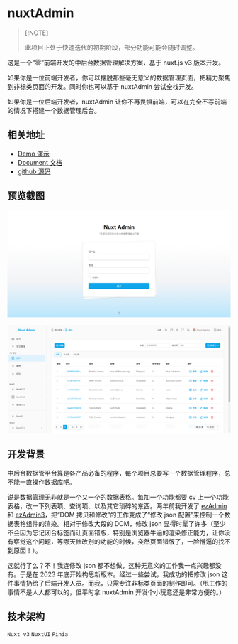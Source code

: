 # nuxtAdmin

>  [!NOTE] 
>
> 此项目正处于快速迭代的初期阶段，部分功能可能会随时调整。



这是一个“零”前端开发的中后台数据管理解决方案，基于 nuxt.js v3 版本开发。

如果你是一位前端开发者，你可以摆脱那些毫无意义的数据管理页面，把精力聚焦到非标类页面的开发。同时你也可以基于 nuxtAdmin 尝试全栈开发。

如果你是一位后端开发者，nuxtAdmin 让你不再畏惧前端，可以在完全不写前端的情况下搭建一个数据管理后台。



## 相关地址

- [Demo 演示](https://nuxtAdmin.muyi.dev)
- [Document 文档](https://www.muyi.dev/open_source/nuxtAdmin/)
- [github 源码](https://github.com/NMTuan/nuxtAdmin)

## 预览截图

![image-20240327160522732](README/image-20240327160522732.png)

![image-20240327160536718](README/image-20240327160536718.png)

## 开发背景

中后台数据管平台算是各产品必备的程序，每个项目总要写一个数据管理程序，总不能一直操作数据库吧。

说是数据管理无非就是一个又一个的数据表格。每加一个功能都要 cv 上一个功能表格，改一下列表项、查询项、以及其它琐碎的东西。两年前我开发了 [ezAdmin](/open_source/ezAdmin) 和 [ezAdmin3](/open_source/ezAdmin3)，把“DOM 拷贝和修改”的工作变成了“修改 json 配置”来控制一个数据表格组件的渲染。相对于修改大段的 DOM，修改 json 显得时髦了许多（至少不会因为忘记闭合标签而让页面错版，特别是浏览器牛逼的渲染修正能力，让你没有察觉这个问题，等哪天修改别的功能的时候，突然页面错版了，一脸懵逼的找不到原因！）。

这就行了么？不！我连修改 json 都不想做，这种无意义的工作我一点兴趣都没有。于是在 2023 年底开始构思新版本。经过一些尝试，我成功的把修改 json 这件事情扔给了后端开发人员。而我，只需专注非标类页面的制作即可。（甩工作的事情不是人人都可以的，但平时拿 nuxtAdmin 开发个小玩意还是非常方便的。）



## 技术架构

`Nuxt v3` `NuxtUI` `Pinia`
